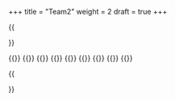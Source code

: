 +++
title = "Team2"
weight = 2
draft = true 
+++

{{<section title="Team">}}

{{<gallery>}}
{{<team-member image="images/ahernandez.jpg" name="Alejandro Martinez Hernandez Corporis odit id aperiam excepturi deleniti occaecati dolorem iusto. Est saepe mollitia vitae earum quia. Quibusdam mollitia ad et aut quia quae voluptatem cum. Tempora deleniti sed porro officiis voluptatibus. Impedit esse aut velit nostrum facilis quod. Consectetur inventore soluta voluptates voluptates molestiae optio fuga deserunt.">}}
{{<team-member image="images/ajaeger.jpg" name="Alexander Jäger Corporis odit id aperiam excepturi deleniti occaecati dolorem iusto. Est saepe mollitia vitae earum quia. Quibusdam mollitia ad et aut quia quae voluptatem cum. Tempora deleniti sed porro officiis voluptatibus. Impedit esse aut velit nostrum facilis quod. Consectetur inventore soluta voluptates voluptates molestiae optio fuga deserunt.">}}
{{<team-member image="images/alehmann.jpg" name="Anton Lehmann Corporis odit id aperiam excepturi deleniti occaecati dolorem iusto. Est saepe mollitia vitae earum quia. Quibusdam mollitia ad et aut quia quae voluptatem cum. Tempora deleniti sed porro officiis voluptatibus. Impedit esse aut velit nostrum facilis quod. Consectetur inventore soluta voluptates voluptates molestiae optio fuga deserunt.">}}
{{<team-member image="images/hbenn.jpg" name="Harvey Benn Corporis odit id aperiam excepturi deleniti occaecati dolorem iusto. Est saepe mollitia vitae earum quia. Quibusdam mollitia ad et aut quia quae voluptatem cum. Tempora deleniti sed porro officiis voluptatibus. Impedit esse aut velit nostrum facilis quod. Consectetur inventore soluta voluptates voluptates molestiae optio fuga deserunt.">}}
{{<team-member image="images/kschiwarov.jpg" name="Konstantin Schiwarov Corporis odit id aperiam excepturi deleniti occaecati dolorem iusto. Est saepe mollitia vitae earum quia. Quibusdam mollitia ad et aut quia quae voluptatem cum. Tempora deleniti sed porro officiis voluptatibus. Impedit esse aut velit nostrum facilis quod. Consectetur inventore soluta voluptates voluptates molestiae optio fuga deserunt.">}}
{{<team-member image="images/lweissenstein.jpg" name="Lennart Weissenstein Corporis odit id aperiam excepturi deleniti occaecati dolorem iusto. Est saepe mollitia vitae earum quia. Quibusdam mollitia ad et aut quia quae voluptatem cum. Tempora deleniti sed porro officiis voluptatibus. Impedit esse aut velit nostrum facilis quod. Consectetur inventore soluta voluptates voluptates molestiae optio fuga deserunt.">}}
{{<team-member image="images/tbayer.jpg" name="Tobias Bayer Corporis odit id aperiam excepturi deleniti occaecati dolorem iusto. Est saepe mollitia vitae earum quia. Quibusdam mollitia ad et aut quia quae voluptatem cum. Tempora deleniti sed porro officiis voluptatibus. Impedit esse aut velit nostrum facilis quod. Consectetur inventore soluta voluptates voluptates molestiae optio fuga deserunt.">}}
{{</gallery>}}

{{</section>}}
